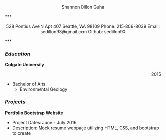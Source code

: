 <p align="center">
  Shannon Dillon Guha
</p>
***
<p align="center">
528 Pontius Ave N Apt 407 Seattle, WA 98109
Phone: 215-806-8039   
Email: sedillon93@gmail.com
Github: sedillon93
</p>
***

### _Education_
**Colgate University**  <p align="right">2015</p>
  - Bachelor of Arts
    - Environmental Geology

### _Projects_
**Portfolio Bootstrap Website**
  - Project Dates: June - July 2016
  - Description: Mock resume webpage utilizing HTML, CSS, and bootstrap to create
